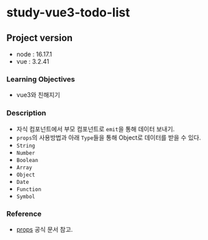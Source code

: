 # study-vue3-todo-list

## Project version

- node : 16.17.1
- vue : 3.2.41

### Learning Objectives

- vue3와 친해지기

### Description

- 자식 컴포넌트에서 부모 컴포넌트로 `emit`을 통해 데이터 보내기.
- `props`의 사용방법과 아래 `Type`들을 통해 Object로 데이터를 받을 수 있다.
- `String`
- `Number`
- `Boolean`
- `Array`
- `Object`
- `Date`
- `Function`
- `Symbol`

### Reference
- [props](https://vuejs.org/guide/components/props.html) 공식 문서 참고.
